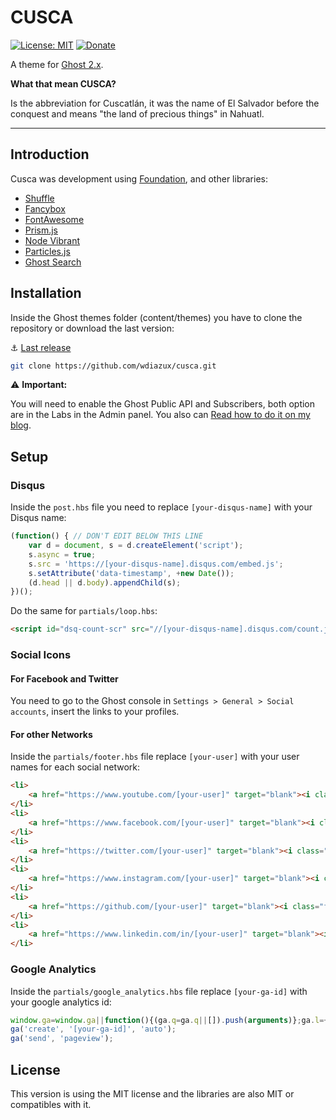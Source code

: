 # CUSCA

[![License: MIT](https://img.shields.io/badge/License-MIT-yellow.svg)](https://opensource.org/licenses/MIT)
[![Donate](https://img.shields.io/badge/donate-paypal-blue.svg?style=flat-square)](https://paypal.me/wdiazux)

A theme for [Ghost 2.x](https://ghost.org).

**What that mean CUSCA?**

Is the abbreviation for Cuscatlán, it was the name of El Salvador before the conquest and means "the land of precious things" in Nahuatl.

---

## Introduction

Cusca was development using [Foundation](http://foundation.zurb.com), and other libraries:

- [Shuffle](https://vestride.github.io/Shuffle/)
- [Fancybox](http://fancyapps.com/fancybox/3/)
- [FontAwesome](http://fontawesome.io)
- [Prism.js](http://prismjs.com)
- [Node Vibrant](https://github.com/akfish/node-vibrant)
- [Particles.js](https://vincentgarreau.com/particles.js/)
- [Ghost Search](https://github.com/HauntedThemes/ghost-search)
  
## Installation

Inside the Ghost themes folder (content/themes) you have to clone the repository or download the last version:

:anchor: [Last release](https://github.com/wdiazux/cusca/releases/latest)

```bash
git clone https://github.com/wdiazux/cusca.git
```

:warning: **Important:**

You will need to enable the Ghost Public API and Subscribers, both option are in the Labs in the Admin panel. You also can [Read how to do it on my blog](https://www.wdiaz.org/how-to-enable-the-public-api-on-ghost/).

## Setup

### Disqus

Inside the `post.hbs` file you need to replace `[your-disqus-name]` with your Disqus name:

```javascript
(function() { // DON'T EDIT BELOW THIS LINE
    var d = document, s = d.createElement('script');
    s.async = true;
    s.src = 'https://[your-disqus-name].disqus.com/embed.js';
    s.setAttribute('data-timestamp', +new Date());
    (d.head || d.body).appendChild(s);
})();
```

Do the same for `partials/loop.hbs`:

```html
<script id="dsq-count-scr" src="//[your-disqus-name].disqus.com/count.js" async></script>
```

### Social Icons

#### For Facebook and Twitter

You need to go to the Ghost console in `Settings > General > Social accounts`, insert the links to your profiles.

#### For other Networks

Inside the `partials/footer.hbs` file replace `[your-user]` with your user names for each social network:

```html
<li>
    <a href="https://www.youtube.com/[your-user]" target="blank"><i class="fab fa-youtube"></i></a>
</li>
<li>
    <a href="https://www.facebook.com/[your-user]" target="blank"><i class="fab fa-facebook-f"></i></a>
</li>
<li>
    <a href="https://twitter.com/[your-user]" target="blank"><i class="fab fa-twitter"></i></a>
</li>
<li>
    <a href="https://www.instagram.com/[your-user]" target="blank"><i class="fab fa-instagram"></i></a>
</li>
<li>
    <a href="https://github.com/[your-user]" target="blank"><i class="fab fa-github-alt"></i></a>
</li>
<li>
    <a href="https://www.linkedin.com/in/[your-user]" target="blank"><i class="fab fa-linkedin-in"></i></a>
</li>
```

### Google Analytics

Inside the `partials/google_analytics.hbs` file replace `[your-ga-id]` with your google analytics id:

```javascript
window.ga=window.ga||function(){(ga.q=ga.q||[]).push(arguments)};ga.l=+new Date;
ga('create', '[your-ga-id]', 'auto');
ga('send', 'pageview');
```


## License

This version is using the MIT license and the libraries are also MIT or compatibles with it.
